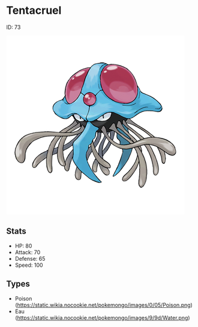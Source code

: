 # Tentacruel


ID: 73

![](https://raw.githubusercontent.com/PokeAPI/sprites/master/sprites/pokemon/other/official-artwork/73.png "Tentacruel")

## Stats


 - HP: 80
 - Attack: 70
 - Defense: 65
 - Speed: 100

## Types


 - Poison (https://static.wikia.nocookie.net/pokemongo/images/0/05/Poison.png)
 - Eau (https://static.wikia.nocookie.net/pokemongo/images/9/9d/Water.png)
